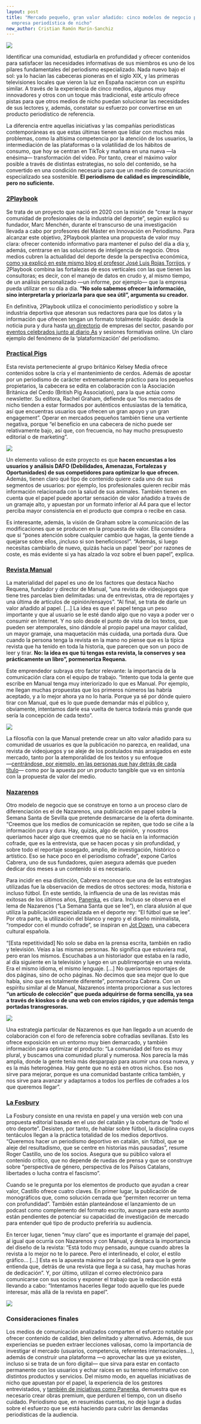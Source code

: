 ```yaml
---
layout: post
title: "Mercado pequeño, gran valor añadido: cinco modelos de negocio para la
  empresa periodística de nicho"
new_author: Cristian Ramón Marín-Sanchiz
---
```

![](/images/shots/post-nicho-blog.jpg)

Identificar una comunidad, estudiarla en profundidad y ofrecer contenidos para satisfacer las necesidades informativas de sus miembros es uno de los pilares fundamentales del periodismo especializado. Nada nuevo bajo el sol: ya lo hacían las cabeceras pioneras en el siglo XIX, y las primeras televisiones locales que vieron la luz en España nacieron con un espíritu similar. A través de la experiencia de cinco medios, algunos muy innovadores y otros con un toque más tradicional, este artículo ofrece pistas para que otros medios de nicho puedan solucionar las necesidades de sus lectores y, además, constatar su esfuerzo por convertirse en un producto periodístico de referencia.

La diferencia entre aquellas iniciativas y las compañías periodísticas contemporáneas es que estas últimas tienen que lidiar con muchos más problemas, como la altísima competencia por la atención de los usuarios, la intermediación de las plataformas o la volatilidad de los hábitos de consumo, que hoy se centran en TikTok y mañana en una nueva ―la enésima― transformación del vídeo. Por tanto, crear el máximo valor posible a través de distintas estrategias, no solo del contenido, se ha convertido en una condición necesaria para que un medio de comunicación especializado sea sostenible. **El periodismo de calidad es imprescindible, pero no suficiente.** 

### [2Playbook](https://www.2playbook.com/)

Se trata de un proyecto que nació en 2020 con la misión de "crear la mayor comunidad de profesionales de la industria del deporte”, según explicó su fundador, Marc Menchén, durante el transcurso de una investigación llevada a cabo por profesores del Máster en Innovación en Periodismo. Para alcanzar este objetivo, 2Playbook plantea una propuesta de valor muy clara: ofrecer contenido informativo para mantener el pulso del día a día y, además, centrarse en las soluciones de inteligencia de negocio. Otros medios cubren la actualidad del deporte desde la perspectiva económica, [como ya explicó en este mismo blog el profesor José Luis Rojas Torrijos](https://mip.umh.es/blog/2022/01/12/auge-periodismo-deportivo-negocios-newsletters-secciones/), y 2Playbook combina las fortalezas de esos verticales con las que tienen las consultoras; es decir, con el manejo de datos en crudo y, al mismo tiempo, de un análisis personalizado ―un informe, por ejemplo― que la empresa pueda utilizar en su día a día. **“No solo sabemos ofrecer la información, sino interpretarla y priorizarla para que sea útil”, argumenta su creador.**

En definitiva, 2Playbook utiliza el conocimiento periodístico y sobre la industria deportiva que atesoran sus redactores para que los datos y la información que ofrecen tengan un formato totalmente líquido: desde la noticia pura y dura hasta [un directorio](https://www.2playbook.com/whoswho.html) de empresas del sector, pasando por [eventos celebrados junto al diario As](https://pro.2playbook.com/) y sesiones formativas online. Un claro ejemplo del fenómeno de la ‘plataformización’ del periodismo.

### **[Practical Pigs](https://www.kelsey.co.uk/brand/farming-fisheries-smallholding/practical-pigs/)**

Esta revista perteneciente al grupo británico Kelsey Media ofrece contenidos sobre la cría y el mantenimiento de cerdos. Además de apostar por un periodismo de carácter extremadamente práctico para los pequeños propietarios, la cabecera se edita en colaboración con la Asociación Británica del Cerdo (British Pig Association), para la que actúa como newsletter. Su editora, Rachel Graham, defiende que “los mercados de nicho tienden a estar formados por auténticos entusiastas de la temática, así que encuentras usuarios que ofrecen un gran apoyo y un gran engagement”. Operar en mercados pequeños también tiene una vertiente negativa, porque “el beneficio en una cabecera de nicho puede ser relativamente bajo, así que, con frecuencia, no hay mucho presupuesto editorial o de marketing”.

![](/images/shots/practical-pigs.jpg)

Un elemento valioso de este proyecto es que **hacen encuestas a los usuarios y análisis DAFO (Debilidades, Amenazas, Fortalezas y Oportunidades) de sus competidores para optimizar lo que ofrecen.** Además, tienen claro qué tipo de contenido quiere cada uno de sus segmentos de usuarios: por ejemplo, los profesionales quieren recibir más información relacionada con la salud de sus animales. También tienen en cuenta que el papel puede aportar sensación de valor añadido a través de un gramaje alto, y apuestan por un formato inferior al A4 para que el lector perciba mayor consistencia en el producto que compra o recibe en casa.

Es interesante, además, la visión de Graham sobre la comunicación de las modificaciones que se producen en la propuesta de valor. Ella considera que si “pones atención sobre cualquier cambio que hagas, la gente tiende a quejarse sobre ellos, ¡incluso si son beneficiosos!”. “Además, si luego necesitas cambiarlo de nuevo, quizás hacia un papel ‘peor’ por razones de coste, es más evidente si ya has alzado la voz sobre el buen papel”, explica.

### **[Revista Manual](https://revistamanual.com/)**

La materialidad del papel es uno de los factores que destaca Nacho Requena, fundador y director de Manual, “una revista de videojuegos que tiene tres parcelas bien delimitadas: una de entrevistas, otra de reportajes y una última de artículos de opinión/ensayos”. “Al final, se trata de darle un valor añadido al papel. \[...] La idea es que el papel tenga un peso importante y que al usuario se le esté dando algo que no vaya a poder ver o consumir en Internet. Y no solo desde el punto de vista de los textos, que pueden ser atemporales, sino dándole al propio papel una mayor calidad, un mayor gramaje, una maquetación más cuidada, una portada dura. Que cuando la persona tenga la revista en la mano no piense que es la típica revista que ha tenido en toda la historia, que parecen que son un poco de leer y tirar. **No: la idea es que tú tengas esta revista, la conserves y sea prácticamente un libro”, pormenoriza Requena.**

Este emprendedor subraya otro factor relevante: la importancia de la comunicación clara con el equipo de trabajo. “Intento que toda la gente que escribe en Manual tenga muy interiorizado lo que es Manual. Por ejemplo, me llegan muchas propuestas que los primeros números las habría aceptado, y a lo mejor ahora ya no lo haría. Porque ya sé por dónde quiero tirar con Manual, qué es lo que puede demandar más el público y, obviamente, intentamos darle esa vuelta de tuerca todavía más grande que sería la concepción de cada texto”.

![](/images/shots/revista-manual-suscripcion.jpeg)

La filosofía con la que Manual pretende crear un alto valor añadido para su comunidad de usuarios es que la publicación no parezca, en realidad, una revista de videojuegos y se aleje de los postulados más arraigados en este mercado, tanto por la atemporalidad de los textos y su enfoque ―[centrándose, por ejemplo, en las personas que hay detrás de cada título](https://mip.umh.es/blog/2021/02/23/papel-estaba-muerto-la-expansio-n-tranquila-del-periodismo-lento/)― como por la apuesta por un producto tangible que va en sintonía con la propuesta de valor del medio.

### **[Nazarenos](https://revistanazarenos.es/)**

Otro modelo de negocio que se construye en torno a un proceso claro de diferenciación es el de Nazarenos, una publicación en papel sobre la Semana Santa de Sevilla que pretende desmarcarse de la oferta dominante. “Creemos que los medios de comunicación se repiten, que todo se ciñe a la información pura y dura. Hay, quizás, algo de opinión,  y nosotros queríamos hacer algo que creemos que no se hacía en la información cofrade, que es la entrevista, que se hacen pocas y sin profundidad, y sobre todo el reportaje sosegado, amplio, de investigación, histórico o artístico. Eso se hace poco en el periodismo cofrade”, expone Carlos Cabrera, uno de sus fundadores, quien asegura además que pueden dedicar dos meses a un contenido si es necesario.

Para incidir en esa distinción, Cabrera reconoce que una de las estrategias utilizadas fue la observación de medios de otros sectores: moda, historia e incluso fútbol. En este sentido, la influencia de una de las revistas más exitosas de los últimos años, [Panenka](https://www.panenka.org/), es clara. Incluso se observa en el lema de Nazarenos (“La Semana Santa que se lee”), en clara alusión al que utiliza la publicación especializada en el deporte rey: “El fútbol que se lee”.  Por otra parte, la utilización del blanco y negro y el diseño minimalista, “rompedor con el mundo cofrade”, se inspiran en [Jot Down](https://www.jotdown.es/), una cabecera cultural española.

“\[Esta repetitividad] No solo se daba en la prensa escrita, también en radio y televisión. Veías a las mismas personas. No significa que estuviera mal, pero eran los mismos. Escuchabas a un historiador que estaba en la radio, al día siguiente en la televisión y luego en un publirreportaje en una revista. Era el mismo idioma, el mismo lenguaje. \[...] No queríamos reportajes de dos páginas, sino de ocho páginas. No decimos que sea mejor que lo que había, sino que es totalmente diferente”, pormenoriza Cabrera. Con un espíritu similar al de Manual, Nazarenos intenta proporcionar a sus lectores **“un artículo de colección” que pueda adquirirse de forma sencilla, ya sea a través de kioskos o de una web con envíos rápidos, y que además tenga portadas transgresoras.**

![](/images/shots/274888928_443432180908980_1112286576500890712_n-1-.jpeg)

Una estrategia particular de Nazarenos es que han llegado a un acuerdo de colaboración con el foro de referencia sobre cofradías sevillanas. Esto les ofrece exposición en un entorno muy bien demarcado, y también información para optimizar el producto: “La comunidad del foro es muy plural, y buscamos una comunidad plural y numerosa. Nos parecía la más amplia, donde la gente tenía más desparpajo para asumir una cosa nueva, y es la más heterogénea. Hay gente que no está en otros nichos. Eso nos sirve para mejorar, porque es una comunidad bastante crítica también, y nos sirve para avanzar y adaptarnos a todos los perfiles de cofrades a los que queremos llegar”.

### **[La Fosbury](https://fosbury.cat/)**

La Fosbury consiste en una revista en papel y una versión web con una propuesta editorial basada en el uso del catalán y la cobertura de “todo el otro deporte”. Desisten, por tanto, de hablar sobre fútbol, la disciplina cuyos tentáculos llegan a la práctica totalidad de los medios deportivos. “Queremos hacer un periodismo deportivo en catalán, sin fútbol, que se aleje del resultadismo, que se centre en historias más pausadas”, resume Roger Castillo, uno de los socios. Asegura que su público valora el contenido crítico, que no depende de ruedas de prensa y que se construye sobre “perspectiva de género, perspectiva de los Països Catalans, libertades o lucha contra el fascismo”.

Cuando se le pregunta por los elementos de producto que ayudan a crear valor, Castillo ofrece cuatro claves. En primer lugar, la publicación de monográficos que, como solución cerrada que “permiten recorrer un tema con profundidad”. También están planteándose el lanzamiento de un podcast como complemento del formato escrito, aunque para este asunto están pendientes de potenciar su capacidad de investigación de mercado para entender qué tipo de producto preferiría su audiencia. 

En tercer lugar, tienen “muy claro” que es importante el gramaje del papel, al igual que ocurría con Nazarenos y con Manual, y destaca la importancia del diseño de la revista: “Está todo muy pensado, aunque cuando abres la revista a lo mejor no te lo parece. Pero el interlineado, el color, el estilo gráfico… \[...] Esta es la apuesta máxima por la calidad, para que la gente entienda que, detrás de una revista que llega a su casa, hay muchas horas de dedicación”. Y, por último, utilizan el correo electrónico para comunicarse con sus socios y exponer el trabajo que la redacción está llevando a cabo: “Intentamos hacerles llegar todo aquello que les puede interesar, más allá de la revista en papel”.

![](/images/shots/36_home.jpeg)

### Consideraciones finales

Los medios de comunicación analizados comparten el esfuerzo notable por ofrecer contenido de calidad, bien delimitado y alternativo. Además, de sus experiencias se pueden extraer lecciones valiosas, como la importancia de investigar el mercado (usuarios, competencia, referentes internacionales…), además de construir una plataforma ―o aprovechar las que ya existen, incluso si se trata de un foro digital― que sirva para estar en contacto permanente con los usuarios y echar raíces en su terreno informativo con distintos productos y servicios. Del mismo modo, en aquellas iniciativas de nicho que apuestan por el papel, la experiencia de los gestores entrevistados, y [también de iniciativas como Panenka](https://journals.sagepub.com/doi/pdf/10.1177/2167479519878674?casa_token=YacgIu9-t4UAAAAA:72aTPXy9bUcloFTDGykD6njJMzu0p0EYInWHsziKAfHo5P4vQYNJ5v7q10lDRAyZ7nspKewDl-O56w), demuestra que es necesario crear obras premium, que perduren el tiempo, con un diseño cuidado. Periodismo que, en resumidas cuentas, no deje lugar a dudas sobre el esfuerzo que se está haciendo para cubrir las demandas periodísticas de la audiencia.